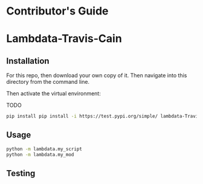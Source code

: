 # Contributor's Guide

# Lambdata-Travis-Cain

## Installation

For this repo, then download your own copy of it. Then navigate into this directory from the command line.

Then activate the virtual environment:

TODO

```sh
pip install pip install -i https://test.pypi.org/simple/ lambdata-Travis-Cain==1.1
```
## Usage

```sh
python -m lambdata.my_script
python -m lambdata.my_mod
```

## Testing

